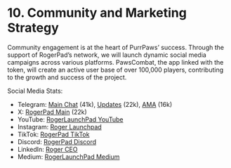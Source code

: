 # 10. Community and Marketing Strategy

Community engagement is at the heart of PurrPaws’ success. Through the support of RogerPad’s network, we will launch dynamic social media campaigns across various platforms. PawsCombat, the app linked with the token, will create an active user base of over 100,000 players, contributing to the growth and success of the project.

Social Media Stats:

* Telegram: [Main Chat](https://t.me/purrpaws_official) (41k), [Updates](https://t.me/rogerpad_announcement) (22k), [AMA](https://t.me/rogerpad_roger_Call) (16k)
* X: [RogerPad Main](https://x.com/rogerpad_main) (22k)
* YouTube: [RogerLaunchPad YouTube](https://www.youtube.com/@RogerLaunchPad)
* Instagram: [Roger Launchpad](https://www.instagram.com/roger_launchpad)
* TikTok: [RogerPad TikTok](https://www.tiktok.com/@therogerpad)
* Discord: [RogerPad Discord](https://discord.com/invite/xwUhkbG3F4)
* LinkedIn: [Roger CEO](https://www.linkedin.com/in/roger-ceo)
* Medium: [RogerLaunchPad Medium](https://rogerlaunchpad.medium.com/)
